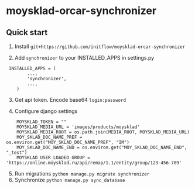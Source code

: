 # moysklad-orcar-synchronizer

Quick start
-----------
1. Install  ``git+https://github.com/initflow/moysklad-orcar-synchronizer`` 

2. Add ``synchronizer`` to your INSTALLED_APPS in settings.py

```
 INSTALLED_APPS = (
        ...,
        'synchronizer',
        ...,
    )
```

3. Get api token. Encode base64 ``login:password``

4. Configure django settings

```
    MOYSKLAD_TOKEN = ""
    MOYSKLAD_MEDIA_URL = 'images/products/moysklad'
    MOYSKLAD_MEDIA_ROOT = os.path.join(MEDIA_ROOT, MOYSKLAD_MEDIA_URL)
    MOY_SKLAD_DOC_NAME_PREF = os.environ.get("MOY_SKLAD_DOC_NAME_PREF", "IM")
    MOY_SKLAD_DOC_NAME_END = os.environ.get("MOY_SKLAD_DOC_NAME_END", "_test")
    MOYSKLAD_USER_LOADED_GROUP = 'https://online.moysklad.ru/api/remap/1.1/entity/group/123-456-789'

```

5. Run migrations ``python manage.py migrate synchronizer``
6. Synchronize ``python manage.py sync_database``


